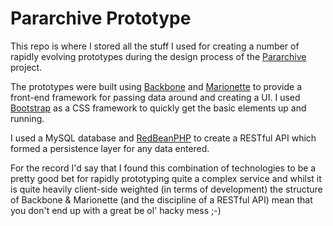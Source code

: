 # Pararchive Prototype

This repo is where I stored all the stuff I used for creating a number of rapidly evolving prototypes during the design process of the [Pararchive](http://pararchive.com) project.

The prototypes were built using [Backbone](http://backbonejs.org/) and [Marionette](http://marionettejs.com/) to provide a front-end framework for passing data around and creating a UI. I used [Bootstrap](http://getbootstrap.com/) as a CSS framework to quickly get the basic elements up and running.

I used a MySQL database and [RedBeanPHP](http://www.redbeanphp.com/) to create a RESTful API which formed a persistence layer for any data entered.

For the record I'd say that I found this combination of technologies to be a pretty good bet for rapidly prototyping quite a complex service and whilst it is quite heavily client-side weighted (in terms of development) the structure of Backbone & Marionette (and the discipline of a RESTful API) mean that you don't end up with a great be ol' hacky mess ;-)
